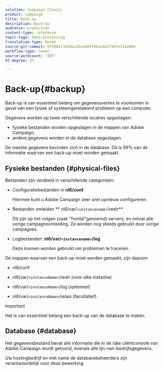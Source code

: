 ```yaml
---
solution: Campaign Classic
product: campaign
title: Back-up
description: Back-up
audience: production
content-type: reference
topic-tags: data-processing
translation-type: tm+mt
source-git-commit: 972885c3a38bcd3a260574bacbb3f507e11ae05b
workflow-type: tm+mt
source-wordcount: '197'
ht-degree: 2%

---
```



# Back-up{#backup}

Back-up is van essentieel belang om gegevensverlies te voorkomen in geval van een fysiek of systeemgerelateerd probleem op een computer.

Gegevens worden op twee verschillende locaties opgeslagen:

* fysieke bestanden worden opgeslagen in de mappen van Adobe Campaign;
* andere gegevens worden in de database opgeslagen.

De meeste gegevens bevinden zich in de database. Dit is 99% van de informatie waarvan een back-up moet worden gemaakt.

## Fysieke bestanden {#physical-files}

Bestanden zijn verdeeld in verschillende categorieën:

* Configuratiebestanden in **nl6/conf**

   Hiermee kunt u Adobe Campaign zeer snel opnieuw configureren.

* Bestanden omleiden ** nl6/var/`<instancename>`/redir**

   Dit zijn op het volgen (vaak &quot;frontal&quot;genoemd) servers, en omvat alle vorige campagneomleiding. Ze worden nog steeds gebruikt door vorige campagnes.

* Logbestanden: **nl6/var/`<instancename>`/log**

   Deze kunnen worden gebruikt om problemen te traceren.

De mappen waarvan een back-up moet worden gemaakt, zijn daarom:

* nl6/conf

* nl6/var/`<instanceName>`/redir (voor elke instantie)

* nl6/var/`<instanceName>`/log (optioneel)

* nl6/var/`<instanceName>`/relais (facultatief)

>[!IMPORTANT]
>
>Het is van essentieel belang een back-up van de database te maken.

## Database {#database}

Het gegevensbestand bevat alle informatie die in de rijke cliëntconsole van Adobe Campaign wordt getoond, evenals alle lijn-van-bedrijfsgegevens.

Uw hostingbedrijf en met name de databasebeheerders zijn verantwoordelijk voor deze bewerking.
